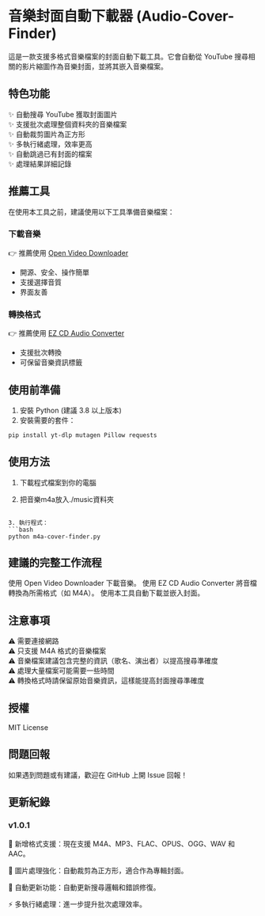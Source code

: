 # 音樂封面自動下載器 (Audio-Cover-Finder)

這是一款支援多格式音樂檔案的封面自動下載工具。它會自動從 YouTube 搜尋相關的影片縮圖作為音樂封面，並將其嵌入音樂檔案。

## 特色功能

✨ 自動搜尋 YouTube 獲取封面圖片  
✨ 支援批次處理整個資料夾的音樂檔案  
✨ 自動裁剪圖片為正方形  
✨ 多執行緒處理，效率更高  
✨ 自動跳過已有封面的檔案  
✨ 處理結果詳細記錄  

## 推薦工具

在使用本工具之前，建議使用以下工具準備音樂檔案：

### 下載音樂
👉 推薦使用 [Open Video Downloader](https://jely2002.github.io/youtube-dl-gui/)
- 開源、安全、操作簡單
- 支援選擇音質
- 界面友善

### 轉換格式
👉 推薦使用 [EZ CD Audio Converter](https://www.poikosoft.com/ez-cd-audio-converter)
- 支援批次轉換
- 可保留音樂資訊標籤

## 使用前準備

1. 安裝 Python (建議 3.8 以上版本)
2. 安裝需要的套件：
```bash
pip install yt-dlp mutagen Pillow requests
```

## 使用方法

1. 下載程式檔案到你的電腦

2. 把音樂m4a放入./music資料夾
```

3. 執行程式：
```bash
python m4a-cover-finder.py
```

## 建議的完整工作流程


使用 Open Video Downloader 下載音樂。
使用 EZ CD Audio Converter 將音檔轉換為所需格式（如 M4A）。
使用本工具自動下載並嵌入封面。

## 注意事項

⚠️ 需要連接網路  
⚠️ 只支援 M4A 格式的音樂檔案  
⚠️ 音樂檔案建議包含完整的資訊（歌名、演出者）以提高搜尋準確度  
⚠️ 處理大量檔案可能需要一些時間  
⚠️ 轉換格式時請保留原始音樂資訊，這樣能提高封面搜尋準確度  

## 授權

MIT License

## 問題回報

如果遇到問題或有建議，歡迎在 GitHub 上開 Issue 回報！

## 更新紀錄

### v1.0.1

🎵 新增格式支援：現在支援 M4A、MP3、FLAC、OPUS、OGG、WAV 和 AAC。

📸 圖片處理強化：自動裁剪為正方形，適合作為專輯封面。

🔄 自動更新功能：自動更新搜尋邏輯和錯誤修復。

⚡ 多執行緒處理：進一步提升批次處理效率。
